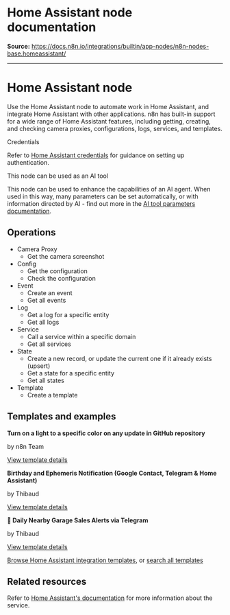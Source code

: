 # Home Assistant node documentation

**Source:** https://docs.n8n.io/integrations/builtin/app-nodes/n8n-nodes-base.homeassistant/

---

# Home Assistant node

Use the Home Assistant node to automate work in Home Assistant, and integrate Home Assistant with other applications. n8n has built-in support for a wide range of Home Assistant features, including getting, creating, and checking camera proxies, configurations, logs, services, and templates.

Credentials

Refer to [Home Assistant credentials](../../credentials/homeassistant/) for guidance on setting up authentication.

This node can be used as an AI tool

This node can be used to enhance the capabilities of an AI agent. When used in this way, many parameters can be set automatically, or with information directed by AI - find out more in the [AI tool parameters documentation](../../../../advanced-ai/examples/using-the-fromai-function/).

## Operations

- Camera Proxy
  - Get the camera screenshot
- Config
  - Get the configuration
  - Check the configuration
- Event
  - Create an event
  - Get all events
- Log
  - Get a log for a specific entity
  - Get all logs
- Service
  - Call a service within a specific domain
  - Get all services
- State
  - Create a new record, or update the current one if it already exists (upsert)
  - Get a state for a specific entity
  - Get all states
- Template
  - Create a template

## Templates and examples

**Turn on a light to a specific color on any update in GitHub repository**

by n8n Team

[View template details](https://n8n.io/workflows/1856-turn-on-a-light-to-a-specific-color-on-any-update-in-github-repository/)

**Birthday and Ephemeris Notification (Google Contact, Telegram & Home Assistant)**

by Thibaud

[View template details](https://n8n.io/workflows/4462-birthday-and-ephemeris-notification-google-contact-telegram-and-home-assistant/)

**📍 Daily Nearby Garage Sales Alerts via Telegram**

by Thibaud

[View template details](https://n8n.io/workflows/4649-daily-nearby-garage-sales-alerts-via-telegram/)

[Browse Home Assistant integration templates](https://n8n.io/integrations/home-assistant/), or [search all templates](https://n8n.io/workflows/)

## Related resources

Refer to [Home Assistant's documentation](https://developers.home-assistant.io/docs/api/rest/) for more information about the service.
